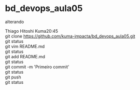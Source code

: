 # bd_devops_aula05
alterando 

Thiago Hitoshi Kuma20:45  
git clone https://github.com/kuma-impacta/bd_devops_aula05.git  
git status  
git vim README.md  
git status  
git add README.md   
git status  
git commit -m 'Primeiro commit'  
git status  
git push  
git status  

